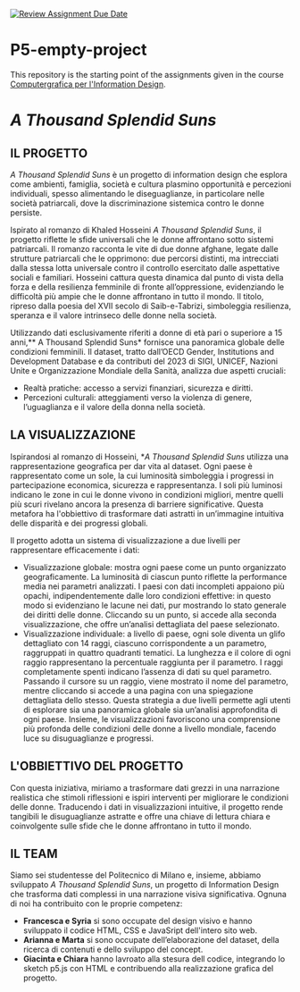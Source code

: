 [![Review Assignment Due Date](https://classroom.github.com/assets/deadline-readme-button-22041afd0340ce965d47ae6ef1cefeee28c7c493a6346c4f15d667ab976d596c.svg)](https://classroom.github.com/a/7-MKnzKQ)
# P5-empty-project
This repository is the starting point of the assignments given in the course [Computergrafica per l'Information Design](https://www11.ceda.polimi.it/schedaincarico/schedaincarico/controller/scheda_pubblica/SchedaPublic.do?&evn_default=evento&c_classe=834257&lang=IT&__pj0=0&__pj1=9c10fe379e96db59d55d49b6b4252c5e).

# *A Thousand Splendid Suns*
## IL PROGETTO
*A Thousand Splendid Suns* è un progetto di information design che esplora come ambienti, famiglia, società e cultura plasmino opportunità e percezioni individuali, spesso alimentando le diseguaglianze, in particolare nelle società patriarcali, dove la discriminazione sistemica contro le donne persiste.

Ispirato al romanzo di Khaled Hosseini *A Thousand Splendid Suns*, il progetto riflette le sfide universali che le donne affrontano sotto sistemi patriarcali. Il romanzo racconta le vite di due donne afghane, legate dalle strutture patriarcali che le opprimono: due percorsi distinti, ma intrecciati dalla stessa lotta universale contro il controllo esercitato dalle aspettative sociali e familiari. Hosseini cattura questa dinamica dal punto di vista della forza e della resilienza femminile di fronte all’oppressione, evidenziando le difficoltà più ampie che le donne affrontano in tutto il mondo. Il titolo, ripreso dalla poesia del XVII secolo di Saib-e-Tabrizi, simboleggia resilienza, speranza e il valore intrinseco delle donne nella società.
 
Utilizzando dati esclusivamente riferiti a donne di età pari o superiore a 15 anni,** A Thousand Splendid Suns* fornisce una panoramica globale delle condizioni femminili.
Il dataset, tratto dall’OECD Gender, Institutions and Development Database e da contributi del 2023 di SIGI, UNICEF, Nazioni Unite e Organizzazione Mondiale della Sanità, analizza due aspetti cruciali:

 - Realtà pratiche: accesso a servizi finanziari, sicurezza e diritti.
 - Percezioni culturali: atteggiamenti verso la violenza di genere, l’uguaglianza e il valore della donna nella società.

## LA VISUALIZZAZIONE
Ispirandosi al romanzo di Hosseini, **A Thousand Splendid Suns* utilizza una rappresentazione geografica per dar vita al dataset. Ogni paese è rappresentato come un sole, la cui luminosità simboleggia i progressi in partecipazione economica, sicurezza e rappresentanza. I soli più luminosi indicano le zone in cui le donne vivono in condizioni migliori, mentre quelli più scuri rivelano ancora la presenza di barriere significative. Questa metafora ha l'obbiettivo di trasformare dati astratti in un’immagine intuitiva delle disparità e dei progressi globali.

Il progetto adotta un sistema di visualizzazione a due livelli per rappresentare efficacemente i dati:
 - Visualizzazione globale: mostra ogni paese come un punto organizzato geograficamente. La luminosità di ciascun punto riflette la performance media nei parametri analizzati. I paesi con dati incompleti appaiono più opachi, indipendentemente dalle loro condizioni effettive: in questo modo si evidenziano le lacune nei dati, pur mostrando lo stato generale dei diritti delle donne. Cliccando su un punto, si accede alla seconda visualizzazione, che offre un’analisi dettagliata del paese selezionato.
 - Visualizzazione individuale: a livello di paese, ogni sole diventa un glifo dettagliato con 14 raggi, ciascuno corrispondente a un parametro, raggruppati in quattro quadranti tematici. La lunghezza e il colore di ogni raggio rappresentano la percentuale raggiunta per il parametro. I raggi completamente spenti indicano l’assenza di dati su quel parametro. Passando il cursore su un raggio, viene mostrato il nome del parametro, mentre cliccando si accede a una pagina con una spiegazione dettagliata dello stesso.
Questa strategia a due livelli permette agli utenti di esplorare sia una panoramica globale sia un’analisi approfondita di ogni paese. Insieme, le visualizzazioni favoriscono una comprensione più profonda delle condizioni delle donne a livello mondiale, facendo luce su disuguaglianze e progressi.

## L'OBBIETTIVO DEL PROGETTO
Con questa iniziativa, miriamo a trasformare dati grezzi in una narrazione realistica che stimoli riflessioni e ispiri interventi per migliorare le condizioni delle donne. Traducendo i dati in visualizzazioni intuitive, il progetto rende tangibili le disuguaglianze astratte e offre una chiave di lettura chiara e coinvolgente sulle sfide che le donne affrontano in tutto il mondo.

## IL TEAM
Siamo sei studentesse del Politecnico di Milano e, insieme, abbiamo sviluppato *A Thousand Splendid Suns*, un progetto di Information Design che trasforma dati complessi in una narrazione visiva significativa. Ognuna di noi ha contribuito con le proprie competenz: 
 - **Francesca e Syria** si sono occupate del design visivo e hanno sviluppato il codice HTML, CSS e JavaSript dell'intero sito web.
 - **Arianna e Marta** si sono occupate dell’elaborazione del dataset, della ricerca di contenuti e dello sviluppo del concept.  
 - **Giacinta e Chiara** hanno lavroato alla stesura dell codice, integrando lo sketch p5.js con HTML e contribuendo alla realizzazione grafica del progetto.  
